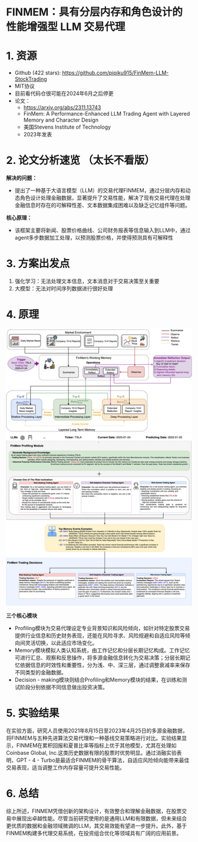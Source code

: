 # FINMEM：具有分层内存和角色设计的性能增强型 LLM 交易代理

# 1. 资源

- Github (422 stars): https://github.com/pipiku915/FinMem-LLM-StockTrading
- MIT协议
- 目前看代码仓很可能在2024年6月之后停更
- 论文：
  - https://arxiv.org/abs/2311.13743
  - FinMem: A Performance-Enhanced LLM Trading Agent with Layered Memory and Character Design
  - 美国Stevens Institute of Technology
  - 2023年发表

# 2. 论文分析速览 （太长不看版）

**解决的问题：**
- 提出了一种基于大语言模型（LLM）的交易代理FINMEM，通过分层内存和动态角色设计处理金融数据，显著提升了交易性能，解决了现有交易代理在处理金融信息时存在的可解释性差、文本数据集成困难以及缺乏记忆组件等问题。

**核心原理：**
- 该框架主要将新闻、股票价格曲线、公司财务报表等信息输入到LLM中，通过agent多步数据加工处理，以预测股票价格，并使得预测具有可解释性

# 3. 方案出发点

1. 强化学习：无法处理文本信息，文本消息对于交易决策至关重要
2. 大模型：无法对时间序列数据进行很好处理

# 4. 原理

![](.01_FinMem-LLM-股票交易解读_images/原理图1.png)
![](.01_FinMem-LLM-股票交易_images/原理图.png)

**三个核心模块**
- Profiling模块为交易代理设定专业背景知识和风险倾向，如针对特定股票交易提供行业信息和历史财务表现，还能在风险寻求、风险规避和自适应风险等倾向间灵活切换，以此适应市场变化。
- Memory模块模拟人类认知系统，由工作记忆和分层长期记忆构成。工作记忆可进行汇总、观察和反思操作，将多源金融信息转化为交易决策；分层长期记忆依据信息的时效性和重要性，分为浅、中、深三层，通过调整衰减率来保存不同类型的金融数据。
- Decision - making模块则结合Profiling和Memory模块的结果，在训练和测试阶段分别依据不同信息做出投资决策。

# 5. 实验结果
在实验方面，研究人员使用2021年8月15日至2023年4月25日的多源金融数据，将FINMEM与五种先进算法交易代理和一种基线交易策略进行对比。实验结果显示，FINMEM在累积回报和夏普比率等指标上优于其他模型，尤其在处理如Coinbase Global, Inc.这类历史数据有限的股票时优势明显。通过消融实验表明，GPT - 4 - Turbo是最适合FINMEM的骨干算法，自适应风险倾向能带来最佳交易表现，适当调整工作内存容量可提升交易性能。

# 6. 总结
综上所述，FINMEM凭借创新的架构设计，有效整合和理解金融数据，在股票交易中展现出卓越性能。尽管当前研究使用的是通用LLM和有限数据，但未来结合更优质的数据和金融领域微调的LLM，其交易效能有望进一步提升。此外，基于FINMEM构建多代理交易系统，在投资组合优化等领域具有广阔的应用前景。 